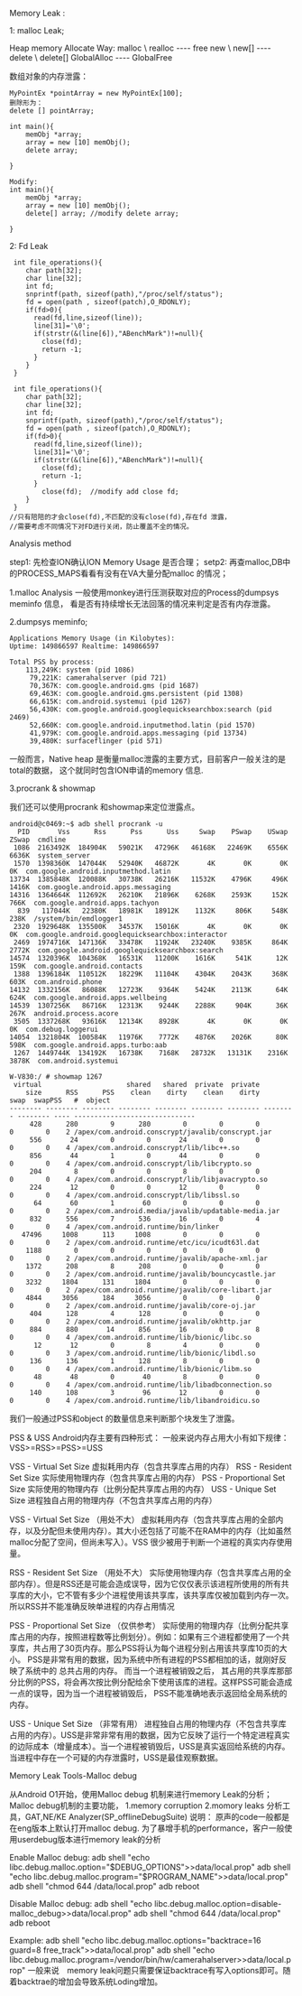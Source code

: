 
Memory Leak :

1: malloc Leak;

Heap memory Allocate Way:
malloc \ realloc ---- free
new \ new[]      ---- delete \ delete[]
GlobalAlloc      ---- GlobalFree

数组对象的内存泄露：
```
MyPointEx *pointArray = new MyPointEx[100];
删除形为：
delete [] pointArray;

```


```
int main(){
    memObj *array;
    array = new [10] memObj();
    delete array;

}

Modify:
int main(){
    memObj *array;
    array = new [10] memObj();
    delete[] array; //modify delete array;

}
```
2: Fd Leak
```
 int file_operations(){
    char path[32];
    char line[32];
    int fd;
    snprintf(path, sizeof(path),"/proc/self/status");
    fd = open(path , sizeof(patch),O_RDONLY);
    if(fd>0){
      read(fd,line,sizeof(line));
      line[31]='\0';
      if(strstr(&(line[6]),"ABenchMark")!=null){
        close(fd);
        return -1;
      }
    }
 }

 int file_operations(){
    char path[32];
    char line[32];
    int fd;
    snprintf(path, sizeof(path),"/proc/self/status");
    fd = open(path , sizeof(patch),O_RDONLY);
    if(fd>0){
      read(fd,line,sizeof(line));
      line[31]='\0';
      if(strstr(&(line[6]),"ABenchMark")!=null){
        close(fd);
        return -1;
      }
        close(fd);  //modify add close fd;
    }
 }
//只有陪陪的才会close(fd),不匹配的没有close(fd),存在fd 泄露，
//需要考虑不同情况下对FD进行关闭，防止覆盖不全的情况。

```

Analysis method

step1: 先检查ION确认ION Memory Usage 是否合理；
setp2:  再查malloc,DB中的PROCESS_MAPS看看有没有在VA大量分配malloc 的情况；

1.malloc Analysis
一般使用monkey进行压测获取对应的Process的dumpsys meminfo 信息，
看是否有持续增长无法回落的情况来判定是否有内存泄露。

2.dumpsys meminfo;

```
Applications Memory Usage (in Kilobytes):
Uptime: 149866597 Realtime: 149866597

Total PSS by process:
    113,249K: system (pid 1086)
     79,221K: camerahalserver (pid 721)
     70,367K: com.google.android.gms (pid 1687)
     69,463K: com.google.android.gms.persistent (pid 1308)
     66,615K: com.android.systemui (pid 1267)
     56,430K: com.google.android.googlequicksearchbox:search (pid 2469)
     52,660K: com.google.android.inputmethod.latin (pid 1570)
     41,979K: com.google.android.apps.messaging (pid 13734)
     39,480K: surfaceflinger (pid 571)

```
一般而言，Native heap 是衡量malloc泄露的主要方式，目前客户一般关注的是total的数据，
这个就同时包含ION申请的memory 信息.

3.procrank & showmap

我们还可以使用procrank 和showmap来定位泄露点。

```
android@c0469:~$ adb shell procrank -u
  PID       Vss      Rss      Pss      Uss     Swap    PSwap    USwap    ZSwap  cmdline
 1086  2163492K  184904K   59021K   47296K   46168K   22469K    6556K    6636K  system_server
 1570  1398360K  147044K   52940K   46872K       4K       0K       0K       0K  com.google.android.inputmethod.latin
13734  1385848K  120088K   30738K   26216K   11532K    4796K     496K    1416K  com.google.android.apps.messaging
14316  1364664K  112692K   26210K   21896K    6268K    2593K     152K     766K  com.google.android.apps.tachyon
  839   117044K   22380K   18981K   18912K    1132K     806K     548K     238K  /system/bin/emdlogger1
 2320  1929648K  135500K   34537K   15016K       4K       0K       0K       0K  com.google.android.googlequicksearchbox:interactor
 2469  1974716K  147136K   33478K   11924K   23240K    9385K     864K    2772K  com.google.android.googlequicksearchbox:search
14574  1320396K  104368K   16531K   11200K    1616K     541K      12K     159K  com.google.android.contacts
 1388  1396184K  110512K   18229K   11104K    4304K    2043K     368K     603K  com.android.phone
14132  1332156K   86088K   12723K    9364K    5424K    2113K      64K     624K  com.google.android.apps.wellbeing
14539  1307256K   86716K   12313K    9244K    2288K     904K      36K     267K  android.process.acore
 3505  1337268K   93616K   12134K    8928K       4K       0K       0K       0K  com.debug.loggerui
14054  1321804K  100584K   11976K    7772K    4876K    2026K      80K     598K  com.google.android.apps.turbo:aab
 1267  1449744K  134192K   16738K    7168K   28732K   13131K    2316K    3878K  com.android.systemui

```

```
W-V830:/ # showmap 1267
 virtual                     shared   shared  private  private
    size      RSS      PSS    clean    dirty    clean    dirty     swap  swapPSS   #  object
-------- -------- -------- -------- -------- -------- -------- -------- -------- ---- ------------------------------
     428      280        9      280        0        0        0        0        0    2 /apex/com.android.conscrypt/javalib/conscrypt.jar
     556       24        0        0       24        0        0        0        0    4 /apex/com.android.conscrypt/lib/libc++.so
     856       44        1        0       44        0        0        0        0    4 /apex/com.android.conscrypt/lib/libcrypto.so
     204        8        0        0        8        0        0        0        0    4 /apex/com.android.conscrypt/lib/libjavacrypto.so
     224       12        0        0       12        0        0        0        0    4 /apex/com.android.conscrypt/lib/libssl.so
      64       60        1       60        0        0        0        0        0    2 /apex/com.android.media/javalib/updatable-media.jar
     832      556        7      536       16        0        4        0        0    4 /apex/com.android.runtime/bin/linker
   47496     1008      113     1008        0        0        0        0        0    2 /apex/com.android.runtime/etc/icu/icudt63l.dat
    1188        0        0        0        0        0        0        0        0    2 /apex/com.android.runtime/javalib/apache-xml.jar
    1372      208        8      208        0        0        0        0        0    2 /apex/com.android.runtime/javalib/bouncycastle.jar
    3232     1804      131     1804        0        0        0        0        0    2 /apex/com.android.runtime/javalib/core-libart.jar
    4844     3056      184     3056        0        0        0        0        0    2 /apex/com.android.runtime/javalib/core-oj.jar
     404      128        4      128        0        0        0        0        0    2 /apex/com.android.runtime/javalib/okhttp.jar
     884      880       14      856       16        0        8        0        0    4 /apex/com.android.runtime/lib/bionic/libc.so
      12       12        0        8        4        0        0        0        0    3 /apex/com.android.runtime/lib/bionic/libdl.so
     136      136        1      128        8        0        0        0        0    4 /apex/com.android.runtime/lib/bionic/libm.so
      48       48        0       40        8        0        0        0        0    4 /apex/com.android.runtime/lib/libadbconnection.so
     140      108        3       96       12        0        0        0        0    4 /apex/com.android.runtime/lib/libandroidicu.so

```

我们一般通过PSS和object 的数量信息来判断那个块发生了泄露。

PSS & USS
Android内存主要有四种形式：
一般来说内存占用大小有如下规律：
VSS>=RSS>=PSS>=USS

VSS - Virtual Set Size 虚拟耗用内存（包含共享库占用的内存）
RSS - Resident Set Size 实际使用物理内存（包含共享库占用的内存）
PSS - Proportional Set Size 实际使用的物理内存（比例分配共享库占用的内存）
USS - Unique Set Size 进程独自占用的物理内存（不包含共享库占用的内存）


VSS - Virtual Set Size （用处不大）
虚拟耗用内存（包含共享库占用的全部内存，以及分配但未使用内存）。其大小还包括了可能不在RAM中的内存（比如虽然malloc分配了空间，但尚未写入）。VSS 很少被用于判断一个进程的真实内存使用量。

RSS - Resident Set Size （用处不大）
实际使用物理内存（包含共享库占用的全部内存）。但是RSS还是可能会造成误导，因为它仅仅表示该进程所使用的所有共享库的大小，它不管有多少个进程使用该共享库，该共享库仅被加载到内存一次。所以RSS并不能准确反映单进程的内存占用情况

PSS - Proportional Set Size （仅供参考）
实际使用的物理内存（比例分配共享库占用的内存，按照进程数等比例划分）。例如：如果有三个进程都使用了一个共享库，共占用了30页内存。那么PSS将认为每个进程分别占用该共享库10页的大小。 PSS是非常有用的数据，因为系统中所有进程的PSS都相加的话，就刚好反映了系统中的 总共占用的内存。 而当一个进程被销毁之后， 其占用的共享库那部分比例的PSS，将会再次按比例分配给余下使用该库的进程。这样PSS可能会造成一点的误导，因为当一个进程被销毁后， PSS不能准确地表示返回给全局系统的内存。

USS - Unique Set Size （非常有用）
进程独自占用的物理内存（不包含共享库占用的内存）。USS是非常非常有用的数据，因为它反映了运行一个特定进程真实的边际成本（增量成本）。当一个进程被销毁后，USS是真实返回给系统的内存。当进程中存在一个可疑的内存泄露时，USS是最佳观察数据。


Memory Leak Tools-Malloc debug

从Android O1开始，使用Malloc debug 机制来进行memory Leak的分析；
Malloc debug机制的主要功能，
1.memory corruption
2.momory leaks
分析工具，GAT,NE/KE Analyzer(SP_offlineDebugSuite)
说明：
   原声的code一般都是在eng版本上默认打开malloc debug.
   为了暴增手机的performance，客户一般使用userdebug版本进行memory leak的分析


Enable Malloc debug:
adb shell "echo libc.debug.malloc.option="$DEBUG_OPTIONS">>data/local.prop"  
adb shell "echo libc.debug.malloc.program="$PROGRAM_NAME">>data/local.prop"
adb shell "chmod 644 /data/local.prop"
adb reboot

Disable Malloc debug:
adb shell "echo libc.debug.malloc.option=disable-malloc_debug>>data/local.prop"
adb shell "chmod 644 /data/local.prop"
adb reboot

Example:
adb shell "echo libc.debug.malloc.options="backtrace=16 guard=8 free_track">>data/local.prop"
adb shell "echo libc.debug.malloc.program=/vendor/bin/hw/camerahalserver>>data/local.prop"
一般来说　memory leak问题只需要保证backtrace有写入options即可。随着backtrae的增加会导致系统Loding增加。
